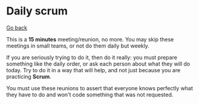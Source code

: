 # Daily scrum

[Go back](..)

This is a **15 minutes** meeting/reunion, no more. You may skip these meetings in small teams, or not do them daily but weekly.

If you are seriously trying to do it, then do it really: you must prepare something like the daily order, or ask each person about what they will do today. Try to do it in a way that will help, and not just because you are practicing **Scrum**.

You must use these reunions to assert that everyone knows perfectly what they have to do and won't code something that was not requested.